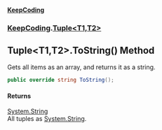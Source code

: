 #### [KeepCoding](index.md 'index')
### [KeepCoding](KeepCoding.md 'KeepCoding').[Tuple&lt;T1,T2&gt;](KeepCoding_Tuple_T1_T2_.md 'KeepCoding.Tuple&lt;T1,T2&gt;')
## Tuple&lt;T1,T2&gt;.ToString() Method
Gets all items as an array, and returns it as a string.  
```csharp
public override string ToString();
```
#### Returns
[System.String](https://docs.microsoft.com/en-us/dotnet/api/System.String 'System.String')  
All tuples as [System.String](https://docs.microsoft.com/en-us/dotnet/api/System.String 'System.String').
